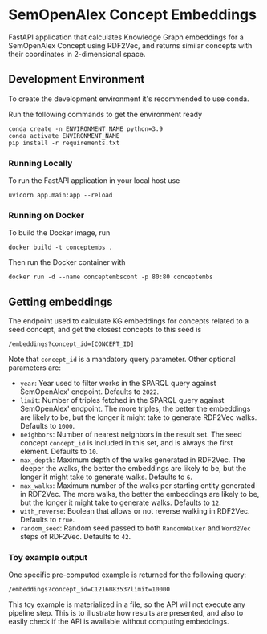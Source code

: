 # SemOpenAlex Concept Embeddings

FastAPI application that calculates Knowledge Graph embeddings for a SemOpenAlex Concept 
using RDF2Vec, and returns similar concepts with their coordinates in 2-dimensional space.

## Development Environment

To create the development environment it's recommended to use conda.

Run the following commands to get the environment ready

```
conda create -n ENVIRONMENT_NAME python=3.9
conda activate ENVIRONMENT_NAME
pip install -r requirements.txt
```

### Running Locally

To run the FastAPI application in your local host use

```
uvicorn app.main:app --reload
```

### Running on Docker

To build the Docker image, run 

```
docker build -t conceptembs .
```

Then run the Docker container with 

```
docker run -d --name conceptembscont -p 80:80 conceptembs
```

## Getting embeddings

The endpoint used to calculate KG embeddings for concepts related to a seed concept, 
and get the closest concepts to this seed is 

```
/embeddings?concept_id=[CONCEPT_ID]
```

Note that `concept_id` is a mandatory query parameter. Other optional parameters are:

- `year`: Year used to filter works in the SPARQL query against SemOpenAlex' endpoint.
Defaults to `2022`.
- `limit`: Number of triples fetched in the SPARQL query against SemOpenAlex' endpoint.
The more triples, the better the embeddings are likely to be, but the longer it might take 
to generate RDF2Vec walks. Defaults to `1000`.
- `neighbors`: Number of nearest neighbors in the result set. The seed concept `concept_id` 
is included in this set, and is always the first element. Defaults to `10`.
- `max_depth`: Maximum depth of the walks generated in RDF2Vec. The deeper the walks, 
the better the embeddings are likely to be, but the longer it might take 
to generate walks. Defaults to `6`.
- `max_walks`: Maximum number of the walks per starting entity generated in RDF2Vec. 
The more walks, the better the embeddings are likely to be, but the longer it might take 
to generate walks. Defaults to `12`.
- `with_reverse`: Boolean that allows or not reverse walking in RDF2Vec. 
Defaults to `true`.
- `random_seed`: Random seed passed to both `RandomWalker` and `Word2Vec` steps of RDF2Vec.
Defaults to `42`.

### Toy example output

One specific pre-computed example is returned for the following query:

```
/embeddings?concept_id=C121608353?limit=10000
```

This toy example is materialized in a file, so the API will not execute any pipeline 
step. This is to illustrate how results are presented, and also to easily check if the 
API is available without computing embeddings.
